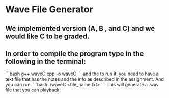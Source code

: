 # Wave File Generator
## We implemented version (A, B , and C) and we would like C to be graded.
## In order to compile the program type in the following in the terminal:
´´´bash
g++ waveC.cpp -o waveC
´´´
and the to run it, you need to have a text file that has the notes and the info as described in the assignment. And you can run:
´´´bash 
./waveC <file_name.txt>
´´´
This will generate a .wav file that you can playback.

